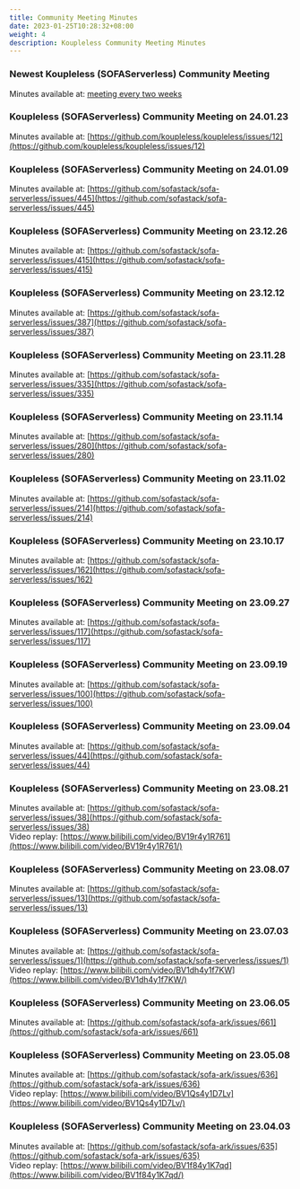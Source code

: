 ```yaml
---
title: Community Meeting Minutes
date: 2023-01-25T10:28:32+08:00
weight: 4
description: Koupleless Community Meeting Minutes
---
```


### Newest Koupleless (SOFAServerless) Community Meeting
Minutes available at: [meeting every two weeks](https://github.com/koupleless/koupleless/issues?q=is%3Aissue+is%3Aopen+%E5%8F%8C%E5%91%A8%E4%BC%9A)    <br/>

### Koupleless (SOFAServerless) Community Meeting on 24.01.23
Minutes available at: [https://github.com/koupleless/koupleless/issues/12](https://github.com/koupleless/koupleless/issues/12)     <br/>

### Koupleless (SOFAServerless) Community Meeting on 24.01.09
Minutes available at: [https://github.com/sofastack/sofa-serverless/issues/445](https://github.com/sofastack/sofa-serverless/issues/445)     <br/>

### Koupleless (SOFAServerless) Community Meeting on 23.12.26
Minutes available at: [https://github.com/sofastack/sofa-serverless/issues/415](https://github.com/sofastack/sofa-serverless/issues/415)     <br/>

### Koupleless (SOFAServerless) Community Meeting on 23.12.12
Minutes available at: [https://github.com/sofastack/sofa-serverless/issues/387](https://github.com/sofastack/sofa-serverless/issues/387)     <br/>

### Koupleless (SOFAServerless) Community Meeting on 23.11.28
Minutes available at: [https://github.com/sofastack/sofa-serverless/issues/335](https://github.com/sofastack/sofa-serverless/issues/335)     <br/>

### Koupleless (SOFAServerless) Community Meeting on 23.11.14
Minutes available at: [https://github.com/sofastack/sofa-serverless/issues/280](https://github.com/sofastack/sofa-serverless/issues/280)     <br/>

### Koupleless (SOFAServerless) Community Meeting on 23.11.02
Minutes available at: [https://github.com/sofastack/sofa-serverless/issues/214](https://github.com/sofastack/sofa-serverless/issues/214)     <br/>

### Koupleless (SOFAServerless) Community Meeting on 23.10.17
Minutes available at: [https://github.com/sofastack/sofa-serverless/issues/162](https://github.com/sofastack/sofa-serverless/issues/162)     <br/>

### Koupleless (SOFAServerless) Community Meeting on 23.09.27
Minutes available at: [https://github.com/sofastack/sofa-serverless/issues/117](https://github.com/sofastack/sofa-serverless/issues/117)     <br/>

### Koupleless (SOFAServerless) Community Meeting on 23.09.19
Minutes available at: [https://github.com/sofastack/sofa-serverless/issues/100](https://github.com/sofastack/sofa-serverless/issues/100)     <br/>

### Koupleless (SOFAServerless) Community Meeting on 23.09.04
Minutes available at: [https://github.com/sofastack/sofa-serverless/issues/44](https://github.com/sofastack/sofa-serverless/issues/44)     <br/>

### Koupleless (SOFAServerless) Community Meeting on 23.08.21
Minutes available at: [https://github.com/sofastack/sofa-serverless/issues/38](https://github.com/sofastack/sofa-serverless/issues/38)<br/>
Video replay: [https://www.bilibili.com/video/BV19r4y1R761](https://www.bilibili.com/video/BV19r4y1R761/)<br/>

### Koupleless (SOFAServerless) Community Meeting on 23.08.07
Minutes available at: [https://github.com/sofastack/sofa-serverless/issues/13](https://github.com/sofastack/sofa-serverless/issues/13)<br/>

### Koupleless (SOFAServerless) Community Meeting on 23.07.03
Minutes available at: [https://github.com/sofastack/sofa-serverless/issues/1](https://github.com/sofastack/sofa-serverless/issues/1)<br/>
Video replay: [https://www.bilibili.com/video/BV1dh4y1f7KW](https://www.bilibili.com/video/BV1dh4y1f7KW/)<br/>

### Koupleless (SOFAServerless) Community Meeting on 23.06.05
Minutes available at: [https://github.com/sofastack/sofa-ark/issues/661](https://github.com/sofastack/sofa-ark/issues/661)<br/>

### Koupleless (SOFAServerless) Community Meeting on 23.05.08
Minutes available at: [https://github.com/sofastack/sofa-ark/issues/636](https://github.com/sofastack/sofa-ark/issues/636)<br/>
Video replay: [https://www.bilibili.com/video/BV1Qs4y1D7Lv](https://www.bilibili.com/video/BV1Qs4y1D7Lv/)<br/>

### Koupleless (SOFAServerless) Community Meeting on 23.04.03
Minutes available at: [https://github.com/sofastack/sofa-ark/issues/635](https://github.com/sofastack/sofa-ark/issues/635)<br/>
Video replay: [https://www.bilibili.com/video/BV1f84y1K7qd](https://www.bilibili.com/video/BV1f84y1K7qd/)<br/>


<br/>
